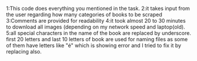 1:This code does everything you mentioned in the task.
2:it takes input from the user regarding how many categories of books to be scraped
3:Comments are provided for readability
4:it took almost 20 to 30 minutes to download all images (depending on my network speed and laptop(old).
5:all special characters in the name of the book are replaced by underscore. first 20 letters and last 10 letters of book are used for naming files as some of them have letters like "é" which is showing error and I tried to fix it by replacing also.
